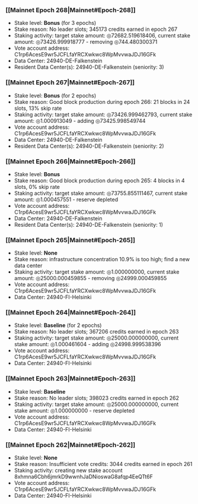 ### [[Mainnet Epoch 268|Mainnet#Epoch-268]]
* Stake level: **Bonus** (for 3 epochs)
* Stake reason: No leader slots; 345173 credits earned in epoch 267
* Staking activity: target stake amount: ◎72682.519618406, current stake amount: ◎73426.999918777 - removing ◎744.480300371
* Vote account address: C1rp6AcesE9wr5JCFLfaYRCXwkwc8WpMvvwaJDJ16GFk
* Data Center: 24940-DE-Falkenstein
* Resident Data Center(s): 24940-DE-Falkenstein (seniority: 3)
### [[Mainnet Epoch 267|Mainnet#Epoch-267]]
* Stake level: **Bonus** (for 2 epochs)
* Stake reason: Good block production during epoch 266: 21 blocks in 24 slots, 13% skip rate
* Staking activity: target stake amount: ◎73426.999462793, current stake amount: ◎1.000913049 - adding ◎73425.998549744
* Vote account address: C1rp6AcesE9wr5JCFLfaYRCXwkwc8WpMvvwaJDJ16GFk
* Data Center: 24940-DE-Falkenstein
* Resident Data Center(s): 24940-DE-Falkenstein (seniority: 2)
### [[Mainnet Epoch 266|Mainnet#Epoch-266]]
* Stake level: **Bonus**
* Stake reason: Good block production during epoch 265: 4 blocks in 4 slots, 0% skip rate
* Staking activity: target stake amount: ◎73755.855111467, current stake amount: ◎1.000457551 - reserve depleted
* Vote account address: C1rp6AcesE9wr5JCFLfaYRCXwkwc8WpMvvwaJDJ16GFk
* Data Center: 24940-DE-Falkenstein
* Resident Data Center(s): 24940-DE-Falkenstein (seniority: 1)
### [[Mainnet Epoch 265|Mainnet#Epoch-265]]
* Stake level: **None**
* Stake reason: infrastructure concentration 10.9% is too high; find a new data center
* Staking activity: target stake amount: ◎1.000000000, current stake amount: ◎25000.000459855 - removing ◎24999.000459855
* Vote account address: C1rp6AcesE9wr5JCFLfaYRCXwkwc8WpMvvwaJDJ16GFk
* Data Center: 24940-FI-Helsinki
### [[Mainnet Epoch 264|Mainnet#Epoch-264]]
* Stake level: **Baseline** (for 2 epochs)
* Stake reason: No leader slots; 367206 credits earned in epoch 263
* Staking activity: target stake amount: ◎25000.000000000, current stake amount: ◎1.000461604 - adding ◎24998.999538396
* Vote account address: C1rp6AcesE9wr5JCFLfaYRCXwkwc8WpMvvwaJDJ16GFk
* Data Center: 24940-FI-Helsinki
### [[Mainnet Epoch 263|Mainnet#Epoch-263]]
* Stake level: **Baseline**
* Stake reason: No leader slots; 398023 credits earned in epoch 262
* Staking activity: target stake amount: ◎25000.000000000, current stake amount: ◎1.000000000 - reserve depleted
* Vote account address: C1rp6AcesE9wr5JCFLfaYRCXwkwc8WpMvvwaJDJ16GFk
* Data Center: 24940-FI-Helsinki
### [[Mainnet Epoch 262|Mainnet#Epoch-262]]
* Stake level: **None**
* Stake reason: Insufficient vote credits: 3044 credits earned in epoch 261
* Staking activity: creating new stake account 8xhmna6Cbh6jmrkD9wwnhJaDNioswaG8afqp4EeQTt6F
* Vote account address: C1rp6AcesE9wr5JCFLfaYRCXwkwc8WpMvvwaJDJ16GFk
* Data Center: 24940-FI-Helsinki